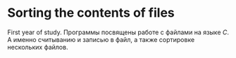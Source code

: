 # Sorting the contents of files
First year of study.
Программы посвящены работе с файлами на языке *С*. А именно считыванию и записью в файл, а также сортировке нескольких файлов.
